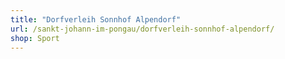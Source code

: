 ```yaml
---
title: "Dorfverleih Sonnhof Alpendorf"
url: /sankt-johann-im-pongau/dorfverleih-sonnhof-alpendorf/
shop: Sport
---
```

